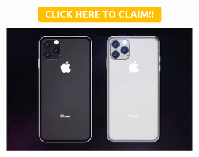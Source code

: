 <p align="center">
<a href="circumcentral.github.io">
<img border="0" alt="CLICK HERE TO CLAIM!!" src="button_click-here-to-claim.png">
</a>
</p>
<p align="center">
  <img src="iphone-11-render-2.jpg" width="1000" alt="iPhone 11">
</p>
